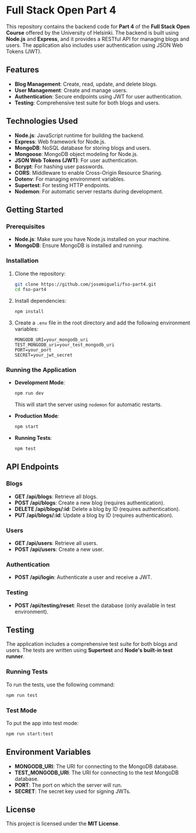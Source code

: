 # Full Stack Open Part 4

This repository contains the backend code for **Part 4** of the **Full Stack Open Course** offered by the University of Helsinki. The backend is built using **Node.js** and **Express**, and it provides a RESTful API for managing blogs and users. The application also includes user authentication using JSON Web Tokens (JWT).

## Features

- **Blog Management**: Create, read, update, and delete blogs.
- **User Management**: Create and manage users.
- **Authentication**: Secure endpoints using JWT for user authentication.
- **Testing**: Comprehensive test suite for both blogs and users.

## Technologies Used

- **Node.js**: JavaScript runtime for building the backend.
- **Express**: Web framework for Node.js.
- **MongoDB**: NoSQL database for storing blogs and users.
- **Mongoose**: MongoDB object modeling for Node.js.
- **JSON Web Tokens (JWT)**: For user authentication.
- **Bcrypt**: For hashing user passwords.
- **CORS**: Middleware to enable Cross-Origin Resource Sharing.
- **Dotenv**: For managing environment variables.
- **Supertest**: For testing HTTP endpoints.
- **Nodemon**: For automatic server restarts during development.

## Getting Started

### Prerequisites

- **Node.js**: Make sure you have Node.js installed on your machine.
- **MongoDB**: Ensure MongoDB is installed and running.

### Installation

1. Clone the repository:

   ```bash
   git clone https://github.com/josemigueli/fso-part4.git
   cd fso-part4
   ```

2. Install dependencies:

   ```bash
   npm install
   ```

3. Create a `.env` file in the root directory and add the following environment variables:
   ```env
   MONGODB_URI=your_mongodb_uri
   TEST_MONGODB_uri=your_test_mongodb_uri
   PORT=your_port
   SECRET=your_jwt_secret
   ```

### Running the Application

- **Development Mode**:

  ```bash
  npm run dev
  ```

  This will start the server using `nodemon` for automatic restarts.

- **Production Mode**:

  ```bash
  npm start
  ```

- **Running Tests**:
  ```bash
  npm test
  ```

## API Endpoints

### Blogs

- **GET /api/blogs**: Retrieve all blogs.
- **POST /api/blogs**: Create a new blog (requires authentication).
- **DELETE /api/blogs/:id**: Delete a blog by ID (requires authentication).
- **PUT /api/blogs/:id**: Update a blog by ID (requires authentication).

### Users

- **GET /api/users**: Retrieve all users.
- **POST /api/users**: Create a new user.

### Authentication

- **POST /api/login**: Authenticate a user and receive a JWT.

### Testing

- **POST /api/testing/reset**: Reset the database (only available in test environment).

## Testing

The application includes a comprehensive test suite for both blogs and users. The tests are written using **Supertest** and **Node's built-in test runner**.

### Running Tests

To run the tests, use the following command:

```bash
npm run test
```

### Test Mode

To put the app into test mode:

```bash
npm run start:test
```

## Environment Variables

- **MONGODB_URI**: The URI for connecting to the MongoDB database.
- **TEST_MONGODB_URI**: The URI for connecting to the test MongoDB database.
- **PORT**: The port on which the server will run.
- **SECRET**: The secret key used for signing JWTs.

## License

This project is licensed under the **MIT License**.

